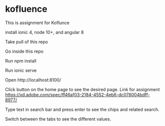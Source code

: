 # kofluence
This is assignment for Koflunce

install ionic 4, node 10+, and angular 8

Take pull of this repo

Go inside this repo

Run npm install

Run ionic serve

Open http://localhost:8100/

Click button on the home page to see the desired page. 
Link for assignment <a href="https://xd.adobe.com/spec/ff46af03-2184-4552-4eb6-dc078004bdff-8977/" target="_blank">https://xd.adobe.com/spec/ff46af03-2184-4552-4eb6-dc078004bdff-8977/</a>

Type text in search bar and press enter to see the chips and related search.

Switch between the tabs to see the different values.
